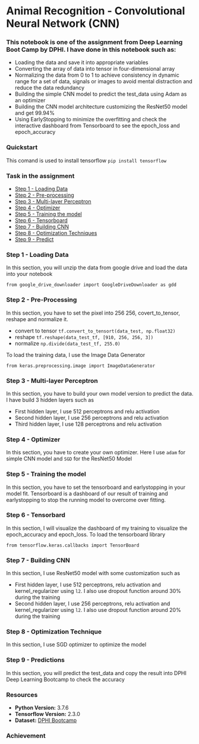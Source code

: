 # Animal Recognition - Convolutional Neural Network (CNN)
### This notebook is one of the assignment from Deep Learning Boot Camp by DPHI. I have done in this notebook such as:
- Loading the data and save it into appropriate variables
- Converting the array of data into tensor in four-dimensional array
- Normalizing the data from 0 to 1 to achieve consistency in dynamic range for a set of data, signals or images to avoid mental distraction and reduce the data redundancy
- Building the simple CNN model to predict the test_data using Adam as an optimizer
- Building the CNN model architecture customizing the ResNet50 model and get 99.94% 
- Using EarlyStopping to minimize the overfitting and check the interactive dashboard from Tensorboard to see the epoch_loss and epoch_accuracy

### Quickstart
This comand is used to install tensorflow
`pip install tensorflow`

### Task in the assignment
- [Step 1 - Loading Data](#step-1---loading-data)
- [Step 2 - Pre-processing](https://github.com/densaiko/Recognize_Animals_CNN_Deep_Learning/blob/master/README.md#step-2---pre-processing)
- [Step 3 - Multi-layer Perceptron](https://github.com/densaiko/Recognize_Animals_CNN_Deep_Learning/blob/master/README.md#step-3---multi-layer-perceptron)
- [Step 4 - Optimizer](https://github.com/densaiko/Recognize_Animals_CNN_Deep_Learning/blob/master/README.md#step-4---optimizer)
- [Step 5 - Training the model](https://github.com/densaiko/Recognize_Animals_CNN_Deep_Learning/blob/master/README.md#step-5---training-the-model)
- [Step 6 - Tensorboard](https://github.com/densaiko/Recognize_Animals_CNN_Deep_Learning/blob/master/README.md#step-6---tensorbard)
- [Step 7 - Building CNN](https://github.com/densaiko/Recognize_Animals_CNN_Deep_Learning/blob/master/README.md#step-7---building-cnn)
- [Step 8 - Optimization Techniques](https://github.com/densaiko/Recognize_Animals_CNN_Deep_Learning/blob/master/README.md#step-8---optimization-tecnique)
- [Step 9 - Predict](https://github.com/densaiko/Recognize_Animals_CNN_Deep_Learning/blob/master/README.md#step-9---predictions)

### Step 1 - Loading Data
In this section, you will unzip the data from google drive and load the data into your notebook
```
from google_drive_downloader import GoogleDriveDownloader as gdd
```

### Step 2 - Pre-Processing
In this section, you have to set the pixel into 256 256, covert_to_tensor, reshape and normalize it.
- convert to tensor `tf.convert_to_tensort(data_test, np.float32)`
- reshape `tf.reshape(data_test_tf, [910, 256, 256, 3])`
- normalize `np.divide(data_test_tf, 255.0)`

To load the training data, I use the Image Data Generator 
```
from keras.preprocessing.image import ImageDataGenerator
```

### Step 3 - Multi-layer Perceptron
In this section, you have to build your own model version to predict the data. I have build 3 hidden layers such as
- First hidden layer, I use 512 perceptrons and relu activation
- Second hidden layer, I use 256 perceptrons and relu activation
- Third hidden layer, I use 128 perceptrons and relu activation

### Step 4 - Optimizer
In this section, you have to create your own optimizer.
Here I use `adam` for simple CNN model and `SGD` for the ResNet50 Model

### Step 5 - Training the model
In this section, you have to set the tensorboard and earlystopping in your model fit. Tensorboard is a dashboard of our result of training and earlystopping to stop the running model to overcome over fitting.

### Step 6 - Tensorbard
In this section, I will visualize the dashboard of my training to visualize the epoch_accuracy and epoch_loss. To load the tensorboard library
```
from tensorflow.keras.callbacks import TensorBoard
```

### Step 7 - Building CNN
In this section, I use ResNet50 model with some customization such as
- First hidden layer, I use 512 perceptrons, relu activation and kernel_regularizer using `l2`. I also use dropout function around 30% during the training
- Second hidden layer, I use 256 perceptrons, relu activation and kernel_regularizer using `l2`. I also use dropout function around 20% during the training

### Step 8 - Optimization Technique
In this section, I use SGD optimizer to optimize the model 

### Step 9 - Predictions
In this section, you will predict the test_data and copy the result into DPHI Deep Learning Bootcamp to check the accuracy

### Resources
- **Python Version:** 3.7.6
- **Tensorflow Version:** 2.3.0
- **Dataset:** [DPHI Bootcamp](https://drive.google.com/file/d/176E-pLhoxTgWsJ3MeoJQV_GXczIA6g8D/view)

### Achievement

